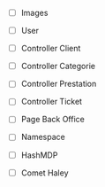 - [ ] Images
- [ ] User
- [ ] Controller Client
- [ ] Controller Categorie
- [ ] Controller Prestation
- [ ] Controller Ticket
- [ ] Page Back Office
- [ ] Namespace
- [ ] HashMDP
- [ ] Comet Haley

